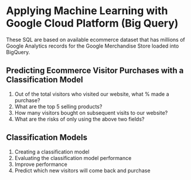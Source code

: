 # Applying Machine Learning with Google Cloud Platform (Big Query)
These SQL are based on available ecommerce dataset that has millions of Google Analytics records for the Google Merchandise Store loaded into BigQuery. 

## Predicting Ecommerce Visitor Purchases with a Classification Model

1. Out of the total visitors who visited our website, what % made a purchase?
2. What are the top 5 selling products?
3. How many visitors bought on subsequent visits to our website?
4. What are the risks of only using the above two fields?


## Classification Models

1. Creating a classification model
2. Evaluating the classification model performance
3. Improve performance
4. Predict which new visitors will come back and purchase
